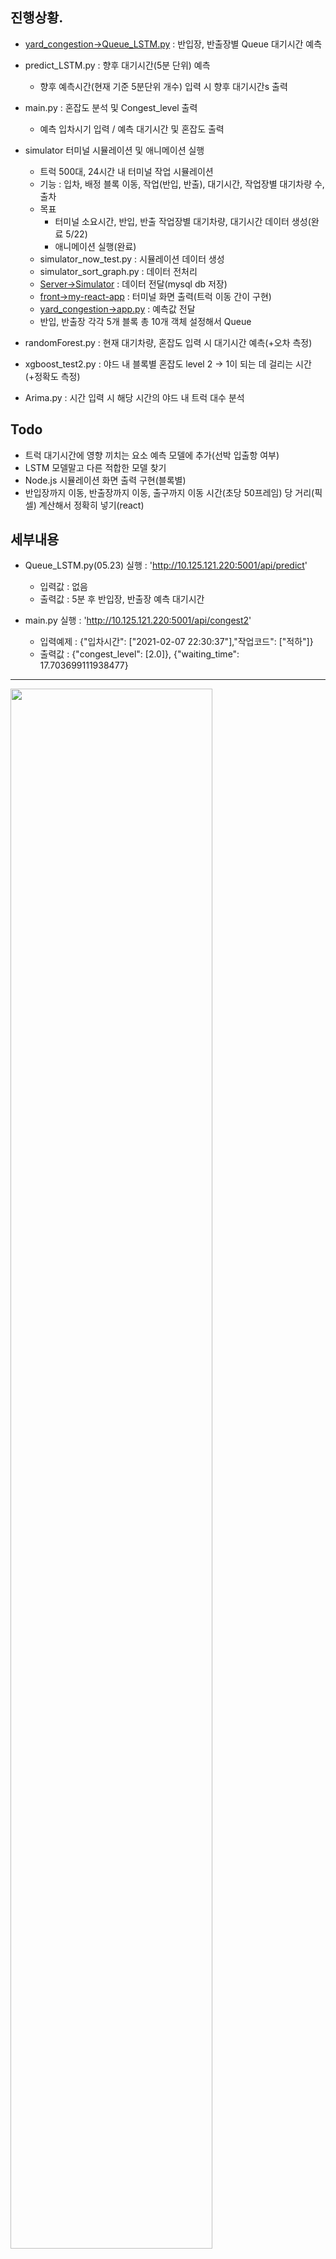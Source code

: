 ## 진행상황.
- [yard_congestion->Queue_LSTM.py](05.23) : 반입장, 반출장별 Queue 대기시간 예측

- predict_LSTM.py : 향후 대기시간(5분 단위) 예측
    - 향후 예측시간(현재 기준 5분단위 개수) 입력 시 향후 대기시간s 출력

- main.py : 혼잡도 분석 및 Congest_level 출력
    - 예측 입차시기 입력 / 예측 대기시간 및 혼잡도 출력

- simulator 터미널 시뮬레이션 및 애니메이션 실행
    - 트럭 500대, 24시간 내 터미널 작업 시뮬레이션
    - 기능 : 입차, 배정 블록 이동, 작업(반입, 반출), 대기시간, 작업장별 대기차량 수, 출차
    - 목표
        - 터미널 소요시간, 반입, 반출 작업장별 대기차량, 대기시간 데이터 생성(완료 5/22)
        - 애니메이션 실행(완료)
    - simulator_now_test.py : 시뮬레이션 데이터 생성
    - simulator_sort_graph.py : 데이터 전처리
    - [Server->Simulator](spring서버) : 데이터 전달(mysql db 저장)
    - [front->my-react-app](node.js) : 터미널 화면 출력(트럭 이동 간이 구현)
    - [yard_congestion->app.py](flask서버) : 예측값 전달
    - 반입, 반출장 각각 5개 블록 총 10개 객체 설정해서 Queue
    
- randomForest.py : 현재 대기차량, 혼잡도 입력 시 대기시간 예측(+오차 측정)
- xgboost_test2.py : 야드 내 블록별 혼잡도 level 2 -> 1이 되는 데 걸리는 시간(+정확도 측정)
- Arima.py : 시간 입력 시 해당 시간의 야드 내 트럭 대수 분석

## Todo
- 트럭 대기시간에 영향 끼치는 요소 예측 모델에 추가(선박 입출항 여부)
- LSTM 모델말고 다른 적합한 모델 찾기
- Node.js 시뮬레이션 화면 출력 구현(블록별)
- 반입장까지 이동, 반출장까지 이동, 출구까지 이동 시간(초당 50프레임) 당 거리(픽셀) 계산해서 정확히 넣기(react)

## 세부내용
- Queue_LSTM.py(05.23) 실행 : 'http://10.125.121.220:5001/api/predict'
    - 입력값 : 없음
    - 출력값 : 5분 후 반입장, 반출장 예측 대기시간

- main.py 실행 : 'http://10.125.121.220:5001/api/congest2'
    - 입력예제 : {"입차시간": ["2021-02-07 22:30:37"],"작업코드": ["적하"]} 
    - 출력값 : {"congest_level": [2.0]}, {"waiting_time": 17.703699111938477}

------

<img width="80%" src="https://github.com/HyeongChank/P7_Simulator/assets/122770625/6448b5f8-81ff-43ac-9c23-463cd9c26abe.png"/>